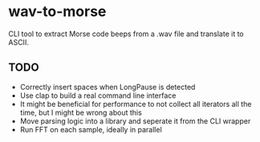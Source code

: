 # wav-to-morse

CLI tool to extract Morse code beeps from a .wav file and translate it to ASCII.

## TODO
* Correctly insert spaces when LongPause is detected
* Use clap to build a real command line interface
* It might be beneficial for performance to not collect all iterators all the time, but I might be wrong about this
* Move parsing logic into a library and seperate it from the CLI wrapper
* Run FFT on each sample, ideally in parallel